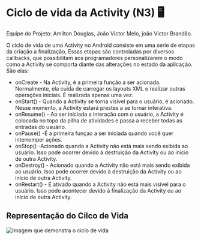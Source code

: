 <h1>Ciclo de vida da Activity (N3) 🖥️</h1>

<p>Equipe do Projeto: Amilton Douglas, João Victor Melo, joão Victor Brandão.<p>
    
<p>O ciclo de vida de uma Activity no Android consiste em uma serie de etapas da criação a finalização, Essas etapas são controladas por diversos callbacks, que possibilitam aos programadores personalizarem o modo como a Activity se comporta diante das alterações no estado da aplicação.
São elas:</p>

<ul>
    <li>onCreate - Na Activity, é a primeira função a ser acionada. Normalmente, ela cuida de carregar os layouts XML e realizar outras operações iniciais. É realizada apenas uma vez.</li>
    <li>onStart() - Quando a Activity se torna visível para o usuário, é acionado. Nesse momento, a Activity estará prestes a se tornar interativa. </li>
    <li>onResume() - Ao ser iniciada a interação com o usuário, a Activity é colocada no topo da pilha de atividades e passa a receber todas as entradas do usuário.</li>
    <li>onPause() -É a primeira funçao a ser iniciada quando você quer interromper ações.</li>
    <li>onStop() -Acionado quando a Activity não está mais sendo exibida ao usuário. Isso pode ocorrer devido à destruição da Activity ou ao início de outra Activity.</li>
    <li>onDestroy() - Acionado quando a Activity não está mais sendo exibida ao usuário. Isso pode ocorrer devido à destruição da Activity ou ao início de outra Activity.</li>
    <li>onRestart() - É ativado quando a Activity não está mais visível para o usuário. Isso pode acontecer devido à finalização da Activity ou ao início de outra Activity.</li>
</ul>

<h2>Representação do Cilco de Vida</h2>
<p><img src="img/ciclo-de-vida-activity.png" alt="Imagem que demonstra o ciclo de vida"></p>
